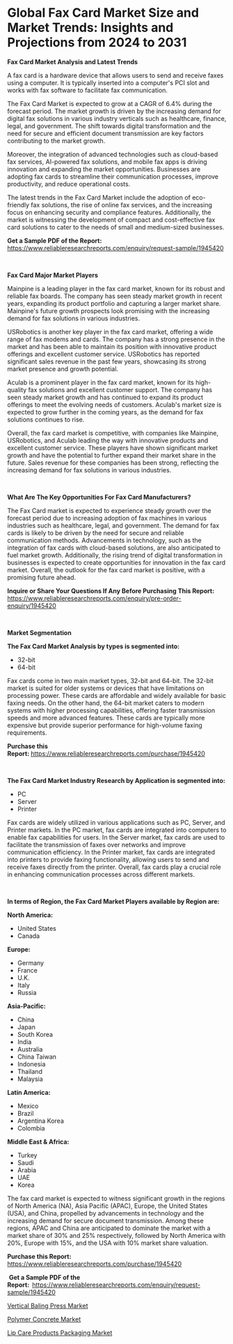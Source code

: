<p><h1>Global Fax Card Market Size and Market Trends: Insights and Projections from 2024 to 2031</h1></p><p><strong>Fax Card Market Analysis and Latest Trends</strong></p>
<p><p>A fax card is a hardware device that allows users to send and receive faxes using a computer. It is typically inserted into a computer's PCI slot and works with fax software to facilitate fax communication.</p><p>The Fax Card Market is expected to grow at a CAGR of 6.4% during the forecast period. The market growth is driven by the increasing demand for digital fax solutions in various industry verticals such as healthcare, finance, legal, and government. The shift towards digital transformation and the need for secure and efficient document transmission are key factors contributing to the market growth.</p><p>Moreover, the integration of advanced technologies such as cloud-based fax services, AI-powered fax solutions, and mobile fax apps is driving innovation and expanding the market opportunities. Businesses are adopting fax cards to streamline their communication processes, improve productivity, and reduce operational costs.</p><p>The latest trends in the Fax Card Market include the adoption of eco-friendly fax solutions, the rise of online fax services, and the increasing focus on enhancing security and compliance features. Additionally, the market is witnessing the development of compact and cost-effective fax card solutions to cater to the needs of small and medium-sized businesses.</p></p>
<p><strong>Get a Sample PDF of the Report:&nbsp;</strong> <a href="https://www.reliableresearchreports.com/enquiry/request-sample/1945420">https://www.reliableresearchreports.com/enquiry/request-sample/1945420</a></p>
<p>&nbsp;</p>
<p><strong>Fax Card Major Market Players</strong></p>
<p><p>Mainpine is a leading player in the fax card market, known for its robust and reliable fax boards. The company has seen steady market growth in recent years, expanding its product portfolio and capturing a larger market share. Mainpine's future growth prospects look promising with the increasing demand for fax solutions in various industries.</p><p>USRobotics is another key player in the fax card market, offering a wide range of fax modems and cards. The company has a strong presence in the market and has been able to maintain its position with innovative product offerings and excellent customer service. USRobotics has reported significant sales revenue in the past few years, showcasing its strong market presence and growth potential.</p><p>Aculab is a prominent player in the fax card market, known for its high-quality fax solutions and excellent customer support. The company has seen steady market growth and has continued to expand its product offerings to meet the evolving needs of customers. Aculab's market size is expected to grow further in the coming years, as the demand for fax solutions continues to rise.</p><p>Overall, the fax card market is competitive, with companies like Mainpine, USRobotics, and Aculab leading the way with innovative products and excellent customer service. These players have shown significant market growth and have the potential to further expand their market share in the future. Sales revenue for these companies has been strong, reflecting the increasing demand for fax solutions in various industries.</p></p>
<p>&nbsp;</p>
<p><strong>What Are The Key Opportunities For Fax Card Manufacturers?</strong></p>
<p><p>The Fax Card market is expected to experience steady growth over the forecast period due to increasing adoption of fax machines in various industries such as healthcare, legal, and government. The demand for fax cards is likely to be driven by the need for secure and reliable communication methods. Advancements in technology, such as the integration of fax cards with cloud-based solutions, are also anticipated to fuel market growth. Additionally, the rising trend of digital transformation in businesses is expected to create opportunities for innovation in the fax card market. Overall, the outlook for the fax card market is positive, with a promising future ahead.</p></p>
<p><strong>Inquire or Share Your Questions If Any Before Purchasing This Report:</strong> <a href="https://www.reliableresearchreports.com/enquiry/pre-order-enquiry/1945420">https://www.reliableresearchreports.com/enquiry/pre-order-enquiry/1945420</a></p>
<p>&nbsp;</p>
<p><strong>Market Segmentation</strong></p>
<p><strong>The Fax Card Market Analysis by types is segmented into:</strong></p>
<p><ul><li>32-bit</li><li>64-bit</li></ul></p>
<p><p>Fax cards come in two main market types, 32-bit and 64-bit. The 32-bit market is suited for older systems or devices that have limitations on processing power. These cards are affordable and widely available for basic faxing needs. On the other hand, the 64-bit market caters to modern systems with higher processing capabilities, offering faster transmission speeds and more advanced features. These cards are typically more expensive but provide superior performance for high-volume faxing requirements.</p></p>
<p><strong>Purchase this Report:&nbsp;</strong><a href="https://www.reliableresearchreports.com/purchase/1945420">https://www.reliableresearchreports.com/purchase/1945420</a></p>
<p>&nbsp;</p>
<p><strong>The Fax Card Market Industry Research by Application is segmented into:</strong></p>
<p><ul><li>PC</li><li>Server</li><li>Printer</li></ul></p>
<p><p>Fax cards are widely utilized in various applications such as PC, Server, and Printer markets. In the PC market, fax cards are integrated into computers to enable fax capabilities for users. In the Server market, fax cards are used to facilitate the transmission of faxes over networks and improve communication efficiency. In the Printer market, fax cards are integrated into printers to provide faxing functionality, allowing users to send and receive faxes directly from the printer. Overall, fax cards play a crucial role in enhancing communication processes across different markets.</p></p>
<p>&nbsp;</p>
<p><strong>In terms of Region, the Fax Card Market Players available by Region are:</strong></p>
<p>
    <p> <strong> North America: </strong>
        <ul>
            <li>United States</li>
            <li>Canada</li>
        </ul>
        </p> 
    <p> <strong> Europe: </strong>
        <ul>
            <li>Germany</li>
            <li>France</li>
            <li>U.K.</li>
            <li>Italy</li>
            <li>Russia</li>
        </ul>
        </p> 
    <p> <strong> Asia-Pacific: </strong>
        <ul>
            <li>China</li>
            <li>Japan</li>
            <li>South Korea</li>
            <li>India</li>
            <li>Australia</li>
            <li>China Taiwan</li>
            <li>Indonesia</li>
            <li>Thailand</li>
            <li>Malaysia</li>
        </ul>
        </p> 
    <p> <strong> Latin America: </strong>
        <ul>
            <li>Mexico</li>
            <li>Brazil</li>
            <li>Argentina Korea</li>
            <li>Colombia</li>
        </ul>
        </p> 
    <p> <strong> Middle East & Africa: </strong>
        <ul>
            <li>Turkey</li>
            <li>Saudi</li>
            <li>Arabia</li>
            <li>UAE</li>
            <li>Korea</li>
        </ul>
    </p>
    </p>
<p><p>The fax card market is expected to witness significant growth in the regions of North America (NA), Asia Pacific (APAC), Europe, the United States (USA), and China, propelled by advancements in technology and the increasing demand for secure document transmission. Among these regions, APAC and China are anticipated to dominate the market with a market share of 30% and 25% respectively, followed by North America with 20%, Europe with 15%, and the USA with 10% market share valuation.</p></p>
<p><strong>Purchase this Report: </strong><a href="https://www.reliableresearchreports.com/purchase/1945420">https://www.reliableresearchreports.com/purchase/1945420</a></p>
<p>&nbsp;<strong>Get a Sample PDF of the Report:&nbsp;&nbsp;</strong><a href="https://www.reliableresearchreports.com/enquiry/request-sample/1945420">https://www.reliableresearchreports.com/enquiry/request-sample/1945420</a></p>
<p><strong></strong></p>
<p><p><a href="https://view.publitas.com/reportprime-1/vertical-baling-press-market-size-share-trends-analysis-report-by-material-by-type-by-end-user-by-region-and-segment-forecasts-2024-2031/">Vertical Baling Press Market</a></p><p><a href="https://bubble-tree-ea4.notion.site/Polymer-Concrete-Market-Offer-Valuable-Insights-into-Market-Size-Market-Share-Market-Trends-and-P-666cc9f7d85c4508a7c8fb47d19bb92e">Polymer Concrete Market</a></p><p><a href="https://thundering-castanet-c65.notion.site/Lip-Care-Products-Packaging-Market-Research-Report-Provides-Critical-Insights-that-can-help-Shape-Bu-5a9339dece4341fdb6fd751f44eeba22">Lip Care Products Packaging Market</a></p></p>